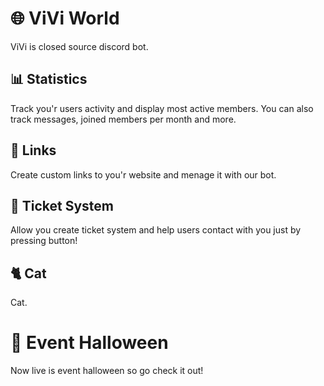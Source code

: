 # 🌐 ViVi World
ViVi is closed source discord bot.

## 📊 Statistics
Track you'r users activity and display most active members.
You can also track messages, joined members per month and more.

## 🔗 Links
Create custom links to you'r website and menage it with our bot.

## 🎫 Ticket System
Allow you create ticket system and help users contact with you just by pressing button!

## 🐈 Cat
Cat.

# 🎃 Event Halloween
Now live is event halloween so go check it out!
